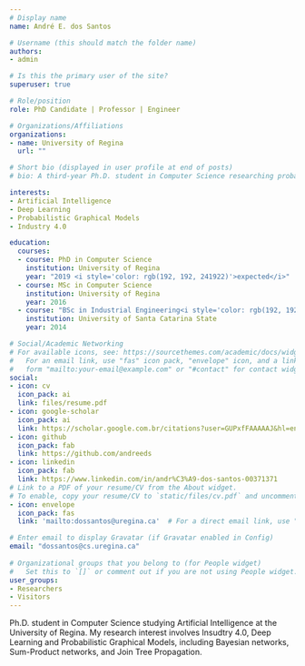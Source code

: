```yaml
---
# Display name
name: André E. dos Santos

# Username (this should match the folder name)
authors:
- admin

# Is this the primary user of the site?
superuser: true

# Role/position
role: PhD Candidate | Professor | Engineer

# Organizations/Affiliations
organizations:
- name: University of Regina
  url: ""

# Short bio (displayed in user profile at end of posts)
# bio: A third-year Ph.D. student in Computer Science researching probabilistic graphical models and deep learning models

interests:
- Artificial Intelligence
- Deep Learning
- Probabilistic Graphical Models
- Industry 4.0

education:
  courses:
  - course: PhD in Computer Science 
    institution: University of Regina
    year: "2019 <i style='color: rgb(192, 192, 241922)'>expected</i>"
  - course: MSc in Computer Science
    institution: University of Regina
    year: 2016
  - course: "BSc in Industrial Engineering<i style='color: rgb(192, 192, 241922)'>*</i>"
    institution: University of Santa Catarina State
    year: 2014

# Social/Academic Networking
# For available icons, see: https://sourcethemes.com/academic/docs/widgets/#icons
#   For an email link, use "fas" icon pack, "envelope" icon, and a link in the
#   form "mailto:your-email@example.com" or "#contact" for contact widget.
social:
- icon: cv
  icon_pack: ai
  link: files/resume.pdf
- icon: google-scholar
  icon_pack: ai
  link: https://scholar.google.com.br/citations?user=GUPxfFAAAAAJ&hl=en
- icon: github
  icon_pack: fab
  link: https://github.com/andreeds
- icon: linkedin
  icon_pack: fab
  link: https://www.linkedin.com/in/andr%C3%A9-dos-santos-00371371
# Link to a PDF of your resume/CV from the About widget.
# To enable, copy your resume/CV to `static/files/cv.pdf` and uncomment the lines below.  
- icon: envelope
  icon_pack: fas
  link: 'mailto:dossantos@uregina.ca'  # For a direct email link, use "mailto:test@example.org". or '#contact' 

# Enter email to display Gravatar (if Gravatar enabled in Config)
email: "dossantos@cs.uregina.ca"
  
# Organizational groups that you belong to (for People widget)
#   Set this to `[]` or comment out if you are not using People widget.  
user_groups:
- Researchers
- Visitors
---
```


Ph.D. student in Computer Science studying Artificial Intelligence at the University of Regina. My research interest involves Insudtry 4.0, Deep Learning and Probabilistic Graphical Models, including Bayesian networks, Sum-Product networks, and Join Tree Propagation.

<!-- With the knowledge already acquired in academic life, ally with his creative, hardworking, fast learner characteristics, has demonstrated efficiency in project management and assessment and control of manufacturing processes, always with a focus on the culture of excellence, teamwork and problem-solving. -->

<!-- Excellence in academic life, established through the awards and scholarships. Interested in Artificial Intelligence, Industry 4.0, and Applied Statistic for Engineering, in order to improve the quality aspects of the industry.  -->
